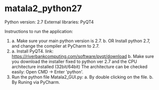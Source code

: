# matala2_python27

Python version: 2.7
External libraries: PyQT4

Instructions to run the application:
1.  a. Make sure your main python version is 2.7.
    b. OR Install python 2.7, and change the compiler at PyCharm to 2.7.
2.  a. Install PyQT4.
        link: https://riverbankcomputing.com/software/pyqt/download
    b. Make sure you download the installer fixed to python ver 2.7 and the CPU architecture installed (32bit/64bit)
       The architecture can be checked easily:  Open CMD -> Enter 'python'.
3.  Run the python file Matala2_GUI.py:
    a. By double clicking on the file.
    b. By Runing via PyCharm.
    
